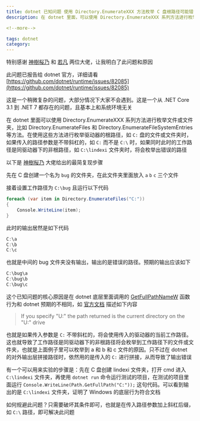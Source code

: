 ```yaml
---
title: dotnet 已知问题 使用 Directory.EnumerateXXX 方法枚举 C 盘根路径可能错误的问题
description: 在 dotnet 里面，可以使用 Directory.EnumerateXXX 系列方法进行枚举文件或文件夹。在准备枚举驱动器根路径的文件或文件夹时，可能获取到错误的路径。错误的步骤在于传入的是如 C: 不带斜杠的路径，且存在同驱动器磁盘下的非根路径工作路径

<!--more-->

tags: dotnet
category: 
---
```


<!-- CreateTime:2023/2/14 19:49:32 -->

<!-- 发布 -->
<!-- 博客 -->

特别感谢 [神樹桜乃](https://github.com/KodamaSakuno) 和 [若凡](https://github.com/zhuxb711) 两位大佬，让我明白了此问题和原因

此问题已报告给 dotnet 官方，详细请看 [https://github.com/dotnet/runtime/issues/82085](https://github.com/dotnet/runtime/issues/82085)

这是一个稍微复杂的问题，大部分情况下大家不会遇到。这是一个从 .NET Core 3.1 到 .NET 7 都存在的问题，且基本上和系统环境无关

在 dotnet 里面可以使用 Directory.EnumerateXXX 系列方法进行枚举文件或文件夹，比如 Directory.EnumerateFiles 和 Directory.EnumerateFileSystemEntries 等方法。在使用这些方法进行枚举驱动器的根路径，如 `C:` 盘的文件或文件夹时，如果传入的路径参数是不带斜杠的，如 `C:` 而不是 `C:\` 时，如果同时此时的工作路径是同驱动器下的非根路径，如 `C:\lindexi` 文件夹时，将会枚举出错误的路径

以下是 [神樹桜乃](https://github.com/KodamaSakuno) 大佬给出的最简复现步骤

先在 C 盘创建一个名为 `bug` 的文件夹，在此文件夹里面放入 `a` `b` `c` 三个文件

接着设置工作路径为 `C:\bug` 且运行以下代码

```csharp
foreach (var item in Directory.EnumerateFiles("C:"))
{
    Console.WriteLine(item);
}
```

此时的输出居然是如下代码

```csharp
C:\a
C:\b
C:\c
```

也就是中间的 bug 文件夹没有输出，输出的是错误的路径。预期的输出应该如下

```csharp
C:\bug\a
C:\bug\b
C:\bug\c
```

这个已知问题的核心原因是在 dotnet 底层里面调用的 [GetFullPathNameW](https://learn.microsoft.com/en-us/windows/win32/api/fileapi/nf-fileapi-getfullpathnamew ) 函数行为和 dotnet 预期的不相同，如 [官方文档](https://learn.microsoft.com/en-us/windows/win32/api/fileapi/nf-fileapi-getfullpathnamew ) 描述如下内容

> If you specify "U:" the path returned is the current directory on the "U:\" drive

也就是如果传入参数是 `C:` 不带斜杠的，将会使用传入的驱动器的当前工作路径。这也就导致了工作路径是同驱动器下的非根路径将会枚举到工作路径下的文件或文件夹，也就是上面例子里可以枚举到 a 和 b 和 c 文件的原因。只不过在 dotnet 的对外输出层拼接路径时，依然用的是传入的 `C:` 进行拼接，从而导致了输出错误

有一个可以用来实验的步骤是：先在 C 盘创建 lindexi 文件夹，打开 cmd 进入 `C:\lindexi` 文件夹，再使用 `dotnet run` 命令运行测试的项目，在测试的项目里面运行 `Console.WriteLine(Path.GetFullPath("C:"));` 这句代码。可以看到输出的是 `C:\lindexi` 文件夹，证明了 Windows 的底层行为符合文档

如何规避此问题？只需要破坏其条件即可，也就是在传入路径参数加上斜杠后缀，如 `C:\` 路径，即可解决此问题
